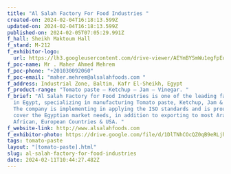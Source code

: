 ```yaml
---
title: "Al Salah Factory For Food Industries "
created-on: 2024-02-04T16:18:13.599Z
updated-on: 2024-02-04T16:18:13.599Z
published-on: 2024-02-05T07:05:29.991Z
f_hall: Sheikh Maktoum Hall
f_stand: M-212
f_exhibitor-logo:
  url: https://lh3.googleusercontent.com/drive-viewer/AEYmBYSmWu1egFpEuctQK-eH0_kfxT-Br_LdfRv77PH9cUOaUCYKAVDl8nFN77BKsZyskugNo0rDpKxEDdB8dOxHR9omCs0l1w=s1600
f_poc-name: Mr . Maher Ahmed Mehrem
f_poc-phone: "+201030092060"
f_poc-email: "maher.mehrem@alsalahfoods.com "
f_address: Industrial Zone, Baltim, Kafr El-Sheikh, Egypt
f_product-range: "Tomato paste – Ketchup – Jam – Vinegar. "
f_brief: "Al Salah Factory for Food Industries is one of the leading factories
  in Egypt, specializing in manufacturing Tomato paste, Ketchup, Jam & Vinegar.
  The company is implementing in applying the ISO standards and is proud to
  cover the Egyptian market needs, in addition to exporting to most Arab,
  African, European Countries & USA. "
f_website-link: http://www.alsalahfoods.com
f_exhibitor-photo: https://drive.google.com/file/d/1DlTNhCOcQZ0qB9eRLjhD_67znVvNj_kE/view?usp=drive_link
tags: tomato-paste
layout: "[tomato-paste].html"
slug: al-salah-factory-for-food-industries
date: 2024-02-11T10:44:27.482Z
---
```

